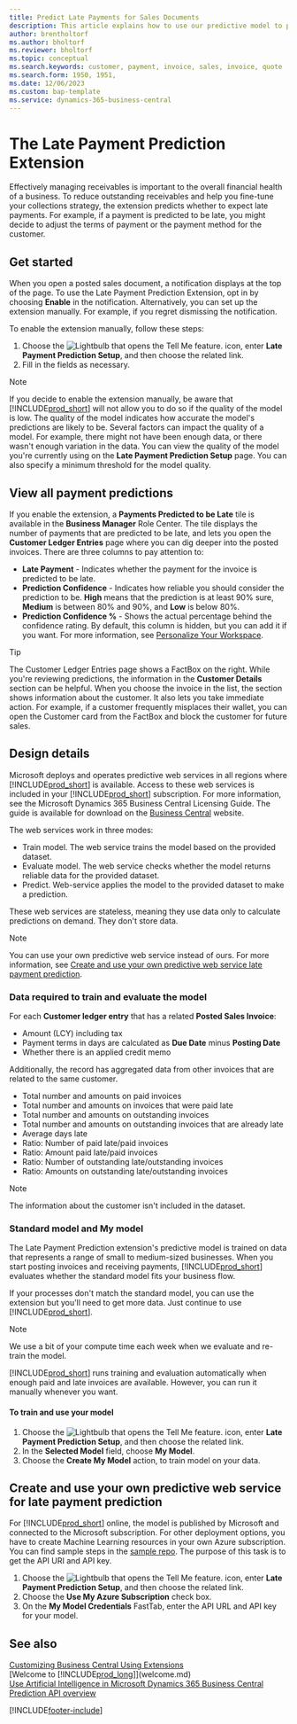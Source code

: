 ```yaml
---
title: Predict Late Payments for Sales Documents
description: This article explains how to use our predictive model to predict whether an invoice will be paid on time.
author: brentholtorf
ms.author: bholtorf
ms.reviewer: bholtorf
ms.topic: conceptual
ms.search.keywords: customer, payment, invoice, sales, invoice, quote
ms.search.form: 1950, 1951, 
ms.date: 12/06/2023
ms.custom: bap-template
ms.service: dynamics-365-business-central
---
```

# The Late Payment Prediction Extension

Effectively managing receivables is important to the overall financial health of a business. To reduce outstanding receivables and help you fine-tune your collections strategy, the extension predicts whether to expect late payments. For example, if a payment is predicted to be late, you might decide to adjust the terms of payment or the payment method for the customer.

## Get started

When you open a posted sales document, a notification displays at the top of the page. To use the Late Payment Prediction Extension, opt in by choosing **Enable** in the notification. Alternatively, you can set up the extension manually. For example, if you regret dismissing the notification.

To enable the extension manually, follow these steps:

1. Choose the ![Lightbulb that opens the Tell Me feature.](media/ui-search/search_small.png "Tell me what you want to do") icon, enter **Late Payment Prediction Setup**, and then choose the related link.  
2. Fill in the fields as necessary.

> [!NOTE]
> If you decide to enable the extension manually, be aware that [!INCLUDE[prod_short](includes/prod_short.md)] will not allow you to do so if the quality of the model is low. The quality of the model indicates how accurate the model's predictions are likely to be. Several factors can impact the quality of a model. For example, there might not have been enough data, or there wasn't enough variation in the data. You can view the quality of the model you're currently using on the **Late Payment Prediction Setup** page. You can also specify a minimum threshold for the model quality.

## View all payment predictions

If you enable the extension, a **Payments Predicted to be Late** tile is available in the **Business Manager** Role Center. The tile displays the number of payments that are predicted to be late, and lets you open the **Customer Ledger Entries** page where you can dig deeper into the posted invoices. There are three columns to pay attention to:  

* **Late Payment** - Indicates whether the payment for the invoice is predicted to be late.
* **Prediction Confidence** - Indicates how reliable you should consider the prediction to be. **High** means that the prediction is at least 90% sure, **Medium** is between 80% and 90%, and **Low** is below 80%.
* **Prediction Confidence %** - Shows the actual percentage behind the confidence rating. By default, this column is hidden, but you can add it if you want. For more information, see [Personalize Your Workspace](ui-personalization-user.md).

> [!TIP]
> The Customer Ledger Entries page shows a FactBox on the right. While you're reviewing predictions, the information in the **Customer Details** section can be helpful. When you choose the invoice in the list, the section shows information about the customer. It also lets you take immediate action. For example, if a customer frequently misplaces their wallet, you can open the Customer card from the FactBox and block the customer for future sales.  

## Design details

Microsoft deploys and operates predictive web services in all regions where [!INCLUDE[prod_short](includes/prod_short.md)] is available. Access to these web services is included in your [!INCLUDE[prod_short](includes/prod_short.md)] subscription. For more information, see the Microsoft Dynamics 365 Business Central Licensing Guide. The guide is available for download on the [Business Central](https://dynamics.microsoft.com/business-central/overview/) website.

The web services work in three modes:

* Train model. The web service trains the model based on the provided dataset.
* Evaluate model. The web service checks whether the model returns reliable data for the provided dataset.
* Predict. Web-service applies the model to the provided dataset to make a prediction.

These web services are stateless, meaning they use data only to calculate predictions on demand. They don't store data.

> [!NOTE]  
> You can use your own predictive web service instead of ours. For more information, see [Create and use your own predictive web service late payment prediction](#AnchorText).

### Data required to train and evaluate the model

For each **Customer ledger entry** that has a related **Posted Sales Invoice**:

* Amount (LCY) including tax
* Payment terms in days are calculated as **Due Date** minus **Posting Date**
* Whether there is an applied credit memo

Additionally, the record has aggregated data from other invoices that are related to the same customer.

- Total number and amounts on paid invoices
- Total number and amounts on invoices that were paid late
- Total number and amounts on outstanding invoices
- Total number and amounts on outstanding invoices that are already late
- Average days late
- Ratio: Number of paid late/paid invoices
- Ratio: Amount paid late/paid invoices
- Ratio: Number of outstanding late/outstanding invoices
- Ratio: Amounts on outstanding late/outstanding invoices

> [!NOTE]
> The information about the customer isn't included in the dataset.

### Standard model and My model

The Late Payment Prediction extension's predictive model is trained on data that represents a range of small to medium-sized businesses. When you start posting invoices and receiving payments, [!INCLUDE[prod_short](includes/prod_short.md)] evaluates whether the standard model fits your business flow.

If your processes don't match the standard model, you can use the extension but you'll need to get more data. Just continue to use [!INCLUDE[prod_short](includes/prod_short.md)].

> [!NOTE]
> We use a bit of your compute time each week when we evaluate and re-train the model.

[!INCLUDE[prod_short](includes/prod_short.md)] runs training and evaluation automatically when enough paid and late invoices are available. However, you can run it manually whenever you want.

#### To train and use your model

1. Choose the ![Lightbulb that opens the Tell Me feature.](media/ui-search/search_small.png "Tell me what you want to do") icon, enter **Late Payment Prediction Setup**, and then choose the related link.  
2. In the **Selected Model** field, choose **My Model**.
3. Choose the **Create My Model** action, to train model on your data.  

## <a name="AnchorText"> </a>Create and use your own predictive web service for late payment prediction

For [!INCLUDE[prod_short](includes/prod_short.md)] online, the model is published by Microsoft and connected to the Microsoft subscription. For other deployment options, you have to create Machine Learning resources in your own Azure subscription. You can find sample steps in the [sample repo](https://github.com/microsoft/BCTech/tree/master/samples/MachineLearning). The purpose of this task is to get the API URI and API key.

1. Choose the ![Lightbulb that opens the Tell Me feature.](media/ui-search/search_small.png "Tell me what you want to do") icon, enter **Late Payment Prediction Setup**, and then choose the related link.  
2. Choose the **Use My Azure Subscription** check box.
3. On the **My Model Credentials** FastTab, enter the API URL and API key for your model.  

## See also

[Customizing Business Central Using Extensions](ui-extensions.md)  
[Welcome to [!INCLUDE[prod_long](includes/prod_long.md)]](welcome.md)  
[Use Artificial Intelligence in Microsoft Dynamics 365 Business Central](/training/paths/use-artificial-intelligence/)  
[Prediction API overview](/dynamics365/business-central/dev-itpro/developer/ml-prediction-api-overview)

[!INCLUDE[footer-include](includes/footer-banner.md)]

